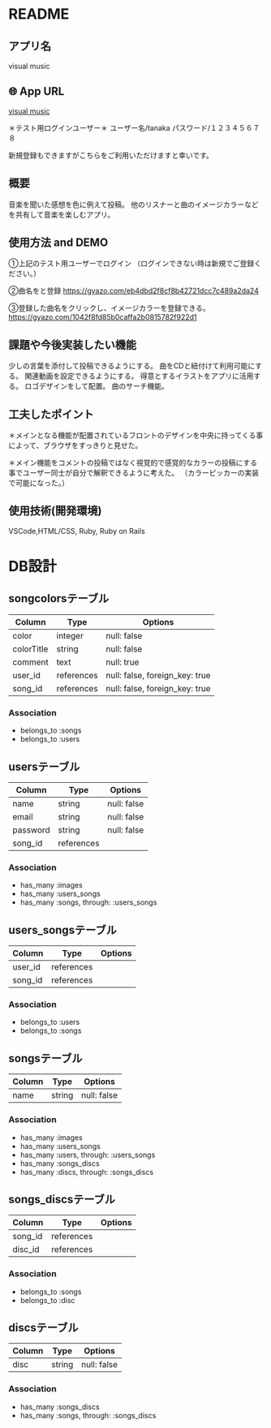 # README
<!-- 
This README would normally document whatever steps are necessary to get the
application up and running.

Things you may want to cover:

* Ruby version

* System dependencies

* Configuration

* Database creation

* Database initialization

* How to run the test suite

* Services (job queues, cache servers, search engines, etc.)

* Deployment instructions

* ... -->


## アプリ名 

visual music


## 🌐 App URL

[visual music](https://visualmusicc.herokuapp.com/)

＊テスト用ログインユーザー＊
ユーザー名/tanaka
パスワード/１２３４５６７８

新規登録もできますがこちらをご利用いただけますと幸いです。


## 概要

音楽を聞いた感想を色に例えて投稿。
他のリスナーと曲のイメージカラーなどを共有して音楽を楽しむアプリ。

## 使用方法 and DEMO

①上記のテスト用ユーザーでログイン
（ログインできない時は新規でご登録ください。）

②曲名をと登録
https://gyazo.com/eb4dbd2f8cf8b42721dcc7c489a2da24

③登録した曲名をクリックし、イメージカラーを登録できる。
https://gyazo.com/1042f8fd85b0caffa2b0815782f922d1


## 課題や今後実装したい機能

少しの言葉を添付して投稿できるようにする。
曲をCDと紐付けて利用可能にする。
関連動画を設定できるようにする。
得意とするイラストをアプリに活用する。
ロゴデザインをして配置。
曲のサーチ機能。


## 工夫したポイント

＊メインとなる機能が配置されているフロントのデザインを中央に持ってくる事によって、ブラウザをすっきりと見せた。

＊メイン機能をコメントの投稿ではなく視覚的で感覚的なカラーの投稿にする事でユーザー同士が自分で解釈できるように考えた。
（カラーピッカーの実装で可能になった。）

## 使用技術(開発環境)

VSCode,HTML/CSS, Ruby, Ruby on Rails


# DB設計

## songcolorsテーブル

|Column|Type|Options|
|------|----|-------|
|color|integer|null: false|
|colorTitle|string|null: false|
|comment|text|null: true|
|user_id|references|null: false, foreign_key: true|
|song_id|references|null: false, foreign_key: true|

### Association
- belongs_to :songs
- belongs_to :users



## usersテーブル

|Column|Type|Options|
|------|----|-------|
|name|string|null: false|
|email|string|null: false|
|password|string|null: false|
|song_id|references ||

### Association
- has_many :images
- has_many :users_songs
- has_many :songs, through: :users_songs



## users_songsテーブル

|Column|Type|Options|
|------|----|-------|
|user_id|references||
|song_id|references||

### Association
- belongs_to :users
- belongs_to :songs



## songsテーブル

|Column|Type|Options|
|------|----|-------|
|name|string|null: false|

### Association
- has_many :images
- has_many :users_songs
- has_many :users, through: :users_songs
- has_many :songs_discs
- has_many :discs, through: :songs_discs



## songs_discsテーブル

|Column|Type|Options|
|------|----|-------|
|song_id|references||
|disc_id|references||

### Association
- belongs_to :songs
- belongs_to :disc



## discsテーブル

|Column|Type|Options|
|------|----|-------|
|disc|string|null: false|

### Association 
- has_many :songs_discs
- has_many :songs, through: :songs_discs
